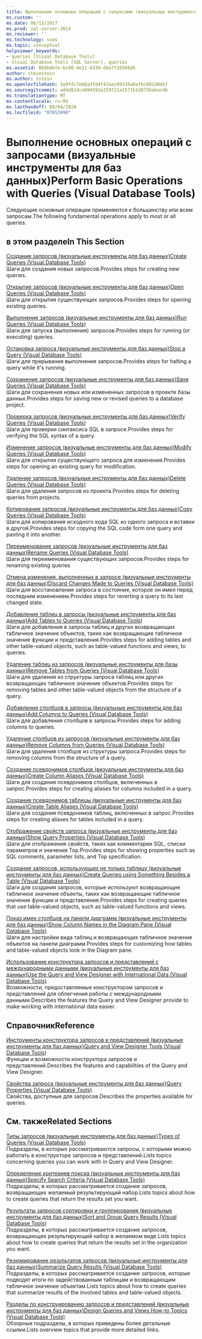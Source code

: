 ```yaml
---
title: Выполнение основных операций с запросами (визуальные инструменты для баз данных) | Документация Майкрософт
ms.custom: ''
ms.date: 06/13/2017
ms.prod: sql-server-2014
ms.reviewer: ''
ms.technology: ssms
ms.topic: conceptual
helpviewer_keywords:
- queries [Visual Database Tools]
- Visual Database Tools [SQL Server], queries
ms.assetid: 88dbdbfe-bc60-4e11-b338-dbe7f26566d5
author: stevestein
ms.author: sstein
ms.openlocfilehash: 5e9fdc7e68a3fd4f43aec89339a0af6c801d8dbf
ms.sourcegitcommit: ad4d92dce894592a259721a1571b1d8736abacdb
ms.translationtype: MT
ms.contentlocale: ru-RU
ms.lasthandoff: 08/04/2020
ms.locfileid: "87653990"
---
```

# <a name="perform-basic-operations-with-queries-visual-database-tools"></a><span data-ttu-id="50296-102">Выполнение основных операций с запросами (визуальные инструменты для баз данных)</span><span class="sxs-lookup"><span data-stu-id="50296-102">Perform Basic Operations with Queries (Visual Database Tools)</span></span>
  <span data-ttu-id="50296-103">Следующие основные операции применяются к большинству или всем запросам.</span><span class="sxs-lookup"><span data-stu-id="50296-103">The following fundamental operations apply to most or all queries.</span></span>  
  
## <a name="in-this-section"></a><span data-ttu-id="50296-104">в этом разделе</span><span class="sxs-lookup"><span data-stu-id="50296-104">In This Section</span></span>  
 [<span data-ttu-id="50296-105">Создание запросов (визуальные инструменты для баз данных)</span><span class="sxs-lookup"><span data-stu-id="50296-105">Create Queries &#40;Visual Database Tools&#41;</span></span>](visual-database-tools.md)  
 <span data-ttu-id="50296-106">Шаги для создания новых запросов.</span><span class="sxs-lookup"><span data-stu-id="50296-106">Provides steps for creating new queries.</span></span>  
  
 [<span data-ttu-id="50296-107">Открытие запросов (визуальные инструменты для баз данных)</span><span class="sxs-lookup"><span data-stu-id="50296-107">Open Queries &#40;Visual Database Tools&#41;</span></span>](open-queries-visual-database-tools.md)  
 <span data-ttu-id="50296-108">Шаги для открытия существующих запросов.</span><span class="sxs-lookup"><span data-stu-id="50296-108">Provides steps for opening existing queries.</span></span>  
  
 [<span data-ttu-id="50296-109">Выполнение запросов (визуальные инструменты для баз данных)</span><span class="sxs-lookup"><span data-stu-id="50296-109">Run Queries &#40;Visual Database Tools&#41;</span></span>](run-queries-visual-database-tools.md)  
 <span data-ttu-id="50296-110">Шаги для запуска (выполнения) запросов.</span><span class="sxs-lookup"><span data-stu-id="50296-110">Provides steps for running (or executing) queries.</span></span>  
  
 [<span data-ttu-id="50296-111">Остановка запроса (визуальные инструменты для баз данных)</span><span class="sxs-lookup"><span data-stu-id="50296-111">Stop a Query &#40;Visual Database Tools&#41;</span></span>](stop-a-query-visual-database-tools.md)  
 <span data-ttu-id="50296-112">Шаги для прерывания выполнения запросов.</span><span class="sxs-lookup"><span data-stu-id="50296-112">Provides steps for halting a query while it's running.</span></span>  
  
 [<span data-ttu-id="50296-113">Сохранение запросов (визуальные инструменты для баз данных)</span><span class="sxs-lookup"><span data-stu-id="50296-113">Save Queries &#40;Visual Database Tools&#41;</span></span>](save-queries-visual-database-tools.md)  
 <span data-ttu-id="50296-114">Шаги для сохранения новых или измененных запросов в проекте базы данных.</span><span class="sxs-lookup"><span data-stu-id="50296-114">Provides steps for saving new or revised queries to a database project.</span></span>  
  
 [<span data-ttu-id="50296-115">Проверка запросов (визуальные инструменты для баз данных)</span><span class="sxs-lookup"><span data-stu-id="50296-115">Verify Queries &#40;Visual Database Tools&#41;</span></span>](verify-queries-visual-database-tools.md)  
 <span data-ttu-id="50296-116">Шаги для проверки синтаксиса SQL в запросе.</span><span class="sxs-lookup"><span data-stu-id="50296-116">Provides steps for verifying the SQL syntax of a query.</span></span>  
  
 [<span data-ttu-id="50296-117">Изменение запросов (визуальные инструменты для баз данных)</span><span class="sxs-lookup"><span data-stu-id="50296-117">Modify Queries &#40;Visual Database Tools&#41;</span></span>](modify-queries-visual-database-tools.md)  
 <span data-ttu-id="50296-118">Шаги для открытия существующего запроса для изменения.</span><span class="sxs-lookup"><span data-stu-id="50296-118">Provides steps for opening an existing query for modification.</span></span>  
  
 [<span data-ttu-id="50296-119">Удаление запросов (визуальные инструменты для баз данных)</span><span class="sxs-lookup"><span data-stu-id="50296-119">Delete Queries &#40;Visual Database Tools&#41;</span></span>](delete-queries-visual-database-tools.md)  
 <span data-ttu-id="50296-120">Шаги для удаления запросов из проекта.</span><span class="sxs-lookup"><span data-stu-id="50296-120">Provides steps for deleting queries from projects.</span></span>  
  
 [<span data-ttu-id="50296-121">Копирование запросов (визуальные инструменты для баз данных)</span><span class="sxs-lookup"><span data-stu-id="50296-121">Copy Queries &#40;Visual Database Tools&#41;</span></span>](copy-queries-visual-database-tools.md)  
 <span data-ttu-id="50296-122">Шаги для копирования исходного кода SQL из одного запроса и вставки в другой.</span><span class="sxs-lookup"><span data-stu-id="50296-122">Provides steps for copying the SQL code form one query and pasting it into another.</span></span>  
  
 [<span data-ttu-id="50296-123">Переименование запросов (визуальные инструменты для баз данных)</span><span class="sxs-lookup"><span data-stu-id="50296-123">Rename Queries &#40;Visual Database Tools&#41;</span></span>](rename-queries-visual-database-tools.md)  
 <span data-ttu-id="50296-124">Шаги для переименования существующих запросов.</span><span class="sxs-lookup"><span data-stu-id="50296-124">Provides steps for renaming existing queries</span></span>  
  
 [<span data-ttu-id="50296-125">Отмена изменения, выполненных в запросе (визуальные инструменты для баз данных)</span><span class="sxs-lookup"><span data-stu-id="50296-125">Discard Changes Made to Queries &#40;Visual Database Tools&#41;</span></span>](discard-changes-made-to-queries-visual-database-tools.md)  
 <span data-ttu-id="50296-126">Шаги для восстановления запроса в состояние, которое он имел перед последним изменением.</span><span class="sxs-lookup"><span data-stu-id="50296-126">Provides steps for reverting a query to its last changed state.</span></span>  
  
 [<span data-ttu-id="50296-127">Добавление таблиц в запросы (визуальные инструменты для баз данных)</span><span class="sxs-lookup"><span data-stu-id="50296-127">Add Tables to Queries &#40;Visual Database Tools&#41;</span></span>](add-tables-to-queries-visual-database-tools.md)  
 <span data-ttu-id="50296-128">Шаги для добавления в запросы таблиц и других возвращающих табличное значение объектов, таких как возвращающие табличное значение функции и представления.</span><span class="sxs-lookup"><span data-stu-id="50296-128">Provides steps for adding tables and other table-valued objects, such as table-valued functions and views, to queries.</span></span>  
  
 [<span data-ttu-id="50296-129">Удаление таблиц из запросов (визуальные инструменты для базы данных)</span><span class="sxs-lookup"><span data-stu-id="50296-129">Remove Tables from Queries &#40;Visual Database Tools&#41;</span></span>](remove-tables-from-queries-visual-database-tools.md)  
 <span data-ttu-id="50296-130">Шаги для удаления из структуры запроса таблиц или других возвращающих табличное значение объектов.</span><span class="sxs-lookup"><span data-stu-id="50296-130">Provides steps for removing tables and other table-valued objects from the structure of a query.</span></span>  
  
 [<span data-ttu-id="50296-131">Добавление столбцов в запросы (визуальные инструменты для баз данных)</span><span class="sxs-lookup"><span data-stu-id="50296-131">Add Columns to Queries &#40;Visual Database Tools&#41;</span></span>](add-columns-to-queries-visual-database-tools.md)  
 <span data-ttu-id="50296-132">Шаги для добавления столбцов в запросы.</span><span class="sxs-lookup"><span data-stu-id="50296-132">Provides steps for adding columns to queries.</span></span>  
  
 [<span data-ttu-id="50296-133">Удаление столбцов из запросов (визуальные инструменты для баз данных)</span><span class="sxs-lookup"><span data-stu-id="50296-133">Remove Columns from Queries &#40;Visual Database Tools&#41;</span></span>](remove-columns-from-queries-visual-database-tools.md)  
 <span data-ttu-id="50296-134">Шаги для удаления столбцов из структуры запроса.</span><span class="sxs-lookup"><span data-stu-id="50296-134">Provides steps for removing columns from the structure of a query.</span></span>  
  
 [<span data-ttu-id="50296-135">Создание псевдонимов столбцов (визуальные инструменты для баз данных)</span><span class="sxs-lookup"><span data-stu-id="50296-135">Create Column Aliases &#40;Visual Database Tools&#41;</span></span>](create-column-aliases-visual-database-tools.md)  
 <span data-ttu-id="50296-136">Шаги для создания псевдонимов столбцов, включенных в запрос.</span><span class="sxs-lookup"><span data-stu-id="50296-136">Provides steps for creating aliases for columns included in a query.</span></span>  
  
 [<span data-ttu-id="50296-137">Создание псевдонимов таблицы (визуальные инструменты для баз данных)</span><span class="sxs-lookup"><span data-stu-id="50296-137">Create Table Aliases &#40;Visual Database Tools&#41;</span></span>](create-table-aliases-visual-database-tools.md)  
 <span data-ttu-id="50296-138">Шаги для создания псевдонимов таблиц, включенных в запрос.</span><span class="sxs-lookup"><span data-stu-id="50296-138">Provides steps for creating aliases for tables included in a query.</span></span>  
  
 [<span data-ttu-id="50296-139">Отображение свойств запроса (визуальные инструменты для баз данных)</span><span class="sxs-lookup"><span data-stu-id="50296-139">Show Query Properties &#40;Visual Database Tools&#41;</span></span>](query-properties-visual-database-tools.md)  
 <span data-ttu-id="50296-140">Шаги для отображения свойств, таких как комментарии SQL, списки параметров и значения Top.</span><span class="sxs-lookup"><span data-stu-id="50296-140">Provides steps for showing properties such as SQL comments, parameter lists, and Top specification.</span></span>  
  
 [<span data-ttu-id="50296-141">Создание запросов, использующих не только таблицу (визуальные инструменты для баз данных)</span><span class="sxs-lookup"><span data-stu-id="50296-141">Create Queries using Something Besides a Table &#40;Visual Database Tools&#41;</span></span>](create-queries-using-something-besides-a-table-visual-database-tools.md)  
 <span data-ttu-id="50296-142">Шаги для создания запросов, которые используют возвращающие табличное значение объекты, таких как возвращающие табличное значение функции и представления.</span><span class="sxs-lookup"><span data-stu-id="50296-142">Provides steps for creating queries that use table-valued objects, such as table-valued functions and views.</span></span>  
  
 [<span data-ttu-id="50296-143">Показ имен столбцов на панели диаграмм (визуальные инструменты для баз данных)</span><span class="sxs-lookup"><span data-stu-id="50296-143">Show Column Names in the Diagram Pane &#40;Visual Database Tools&#41;</span></span>](diagram-pane-visual-database-tools.md)  
 <span data-ttu-id="50296-144">Шаги для настройки вида таблиц и возвращающих табличное значение объектов на панели диаграмм.</span><span class="sxs-lookup"><span data-stu-id="50296-144">Provides steps for customizing how tables and table-valued objects look in the Diagram pane.</span></span>  
  
 [<span data-ttu-id="50296-145">Использование конструктора запросов и представлений с международными данными (визуальные инструменты для баз данных)</span><span class="sxs-lookup"><span data-stu-id="50296-145">Use the Query and View Designer with International Data &#40;Visual Database Tools&#41;</span></span>](use-the-query-and-view-designer-with-international-data-visual-database-tools.md)  
 <span data-ttu-id="50296-146">Возможности, предоставляемые конструктором запросов и представлений для облегчения работы с международными данными.</span><span class="sxs-lookup"><span data-stu-id="50296-146">Describes the features the Query and View Designer provide to make working with international data easier.</span></span>  
  
## <a name="reference"></a><span data-ttu-id="50296-147">Справочник</span><span class="sxs-lookup"><span data-stu-id="50296-147">Reference</span></span>  
 [<span data-ttu-id="50296-148">Инструменты конструктора запросов и представлений (визуальные инструменты для баз данных)</span><span class="sxs-lookup"><span data-stu-id="50296-148">Query and View Designer Tools &#40;Visual Database Tools&#41;</span></span>](query-and-view-designer-tools-visual-database-tools.md)  
 <span data-ttu-id="50296-149">Функции и возможности конструктора запросов и представлений.</span><span class="sxs-lookup"><span data-stu-id="50296-149">Describes the features and capabilities of the Query and View Designer.</span></span>  
  
 [<span data-ttu-id="50296-150">Свойства запроса (визуальные инструменты для баз данных)</span><span class="sxs-lookup"><span data-stu-id="50296-150">Query Properties &#40;Visual Database Tools&#41;</span></span>](query-properties-visual-database-tools.md)  
 <span data-ttu-id="50296-151">Свойства, доступные для запросов.</span><span class="sxs-lookup"><span data-stu-id="50296-151">Describes the properties available for queries.</span></span>  
  
## <a name="related-sections"></a><span data-ttu-id="50296-152">См. также</span><span class="sxs-lookup"><span data-stu-id="50296-152">Related Sections</span></span>  
 [<span data-ttu-id="50296-153">Типы запросов (визуальные инструменты для баз данных)</span><span class="sxs-lookup"><span data-stu-id="50296-153">Types of Queries &#40;Visual Database Tools&#41;</span></span>](types-of-queries-visual-database-tools.md)  
 <span data-ttu-id="50296-154">Подразделы, в которых рассматриваются запросы, с которыми можно работать в конструкторе запросов и представлений.</span><span class="sxs-lookup"><span data-stu-id="50296-154">Lists topics concerning queries you can work with in Query and View Designer.</span></span>  
  
 [<span data-ttu-id="50296-155">Определение критериев поиска (визуальные инструменты для баз данных)</span><span class="sxs-lookup"><span data-stu-id="50296-155">Specify Search Criteria &#40;Visual Database Tools&#41;</span></span>](specify-search-criteria-visual-database-tools.md)  
 <span data-ttu-id="50296-156">Подразделы, в которых рассматривается создание запросов, возвращающих желаемый результирующий набор.</span><span class="sxs-lookup"><span data-stu-id="50296-156">Lists topics about how to create queries that return the results set you want.</span></span>  
  
 [<span data-ttu-id="50296-157">Результаты запросов сортировки и группирования (визуальные инструменты для баз данных)</span><span class="sxs-lookup"><span data-stu-id="50296-157">Sort and Group Query Results &#40;Visual Database Tools&#41;</span></span>](sort-and-group-query-results-visual-database-tools.md)  
 <span data-ttu-id="50296-158">Подразделы, в которых рассматривается создание запросов, возвращающих результирующий набор в желаемом виде.</span><span class="sxs-lookup"><span data-stu-id="50296-158">Lists topics about how to create queries that return the results set in the organization you want.</span></span>  
  
 [<span data-ttu-id="50296-159">Резюмирование результатов запросов (визуальные инструменты для баз данных)</span><span class="sxs-lookup"><span data-stu-id="50296-159">Summarize Query Results &#40;Visual Database Tools&#41;</span></span>](summarize-query-results-visual-database-tools.md)  
 <span data-ttu-id="50296-160">Подразделы, в которых рассматривается создание запросов, которые подводят итоги по задействованным таблицам и возвращающим табличное значение объектам.</span><span class="sxs-lookup"><span data-stu-id="50296-160">Lists topics about how to create queries that summarize results of the involved tables and table-valued objects.</span></span>  
  
 [<span data-ttu-id="50296-161">Разделы по конструированию запросов и представлений (визуальные инструменты для баз данных)</span><span class="sxs-lookup"><span data-stu-id="50296-161">Design Queries and Views How-to Topics &#40;Visual Database Tools&#41;</span></span>](design-queries-and-views-how-to-topics-visual-database-tools.md)  
 <span data-ttu-id="50296-162">Обзорные подразделы, в которых приведены более детальные ссылки.</span><span class="sxs-lookup"><span data-stu-id="50296-162">Lists overview topics that provide more detailed links.</span></span>  
  
  

